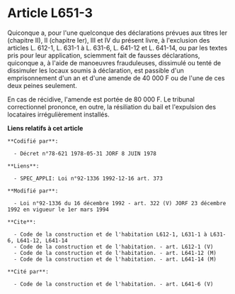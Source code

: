 # Article L651-3

Quiconque a, pour l'une quelconque des déclarations prévues aux titres Ier (chapitre II), II (chapitre Ier), III et IV du
présent livre, à l'exclusion des articles L. 612-1, L. 631-1 à L. 631-6, L. 641-12 et L. 641-14, ou par les textes pris pour
leur application, sciemment fait de fausses déclarations, quiconque a, à l'aide de manoeuvres frauduleuses, dissimulé ou
tenté de dissimuler les locaux soumis à déclaration, est passible d'un emprisonnement d'un an et d'une amende de 40 000 F ou
de l'une de ces deux peines seulement.

En cas de récidive, l'amende est portée de 80 000 F. Le tribunal correctionnel prononce, en outre, la résiliation du bail et
l'expulsion des locataires irrégulièrement installés.

**Liens relatifs à cet article**

	**Codifié par**:

	  - Décret n°78-621 1978-05-31 JORF 8 JUIN 1978

	**Liens**:

	  - SPEC_APPLI: Loi n°92-1336 1992-12-16 art. 373

	**Modifié par**:

	  - Loi n°92-1336 du 16 décembre 1992 - art. 322 (V) JORF 23 décembre 1992 en vigueur le 1er mars 1994

	**Cite**:

	  - Code de la construction et de l'habitation L612-1, L631-1 à L631-6, L641-12, L641-14
	  - Code de la construction et de l'habitation. - art. L612-1 (V)
	  - Code de la construction et de l'habitation. - art. L641-12 (M)
	  - Code de la construction et de l'habitation. - art. L641-14 (M)

	**Cité par**:

	  - Code de la construction et de l'habitation. - art. L641-6 (V)
